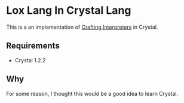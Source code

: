 # Lox Lang In Crystal Lang
This is a an implementation of [Crafting Interpreters](https://craftinginterpreters.com/) in Crystal.

## Requirements
- Crystal 1.2.2

## Why
For some reason, I thought this would be a good idea to learn Crystal.
